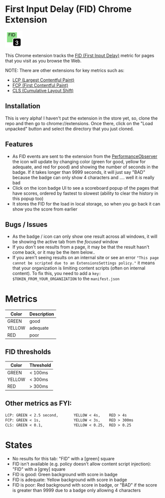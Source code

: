# First Input Delay (FID) Chrome Extension

![An example of a good 1s FID score (thus green!)](example-1s.png)

This Chrome extension tracks the [FID (First Input Delay)](https://web.dev/fid/ "web.dev article on FID") metric for pages that you visit as you browse the Web.

NOTE: There are other extensions for key metrics such as:

- [LCP (Largest Contentful Paint)](https://github.com/dalmaer/lcp-chrome-extension)
- [FCP (First Contentful Paint)](https://github.com/dalmaer/fcp-chrome-extension)
- [CLS (Cumulative Layout Shift)](https://github.com/dalmaer/fid-chrome-extension)

## Installation

This is very alpha! I haven't put the extension in the store yet, so, clone the repo and then go to chrome://extensions. Once there, click on the "Load unpacked" button and select the directory that you just cloned.

## Features

- As FID events are sent to the extension from the [PerformanceObserver](https://developer.mozilla.org/en-US/docs/Web/API/PerformanceObserver) the icon will update by changing color (green for good, yellow for adequate, and red for pood) and showing the number of seconds in the badge. If it takes longer than 9999 seconds, it will just say "BAD" because the badge can only show 4 characters and .... well it _is_ really bad
- Click on the icon badge UI to see a scoreboard popup of the pages that have scores, ordered by fastest to slowest (ability to clear the history in this popup too)
- It stores the FID for the load in local storage, so when you go back it can show you the score from earlier

## Bugs / Issues

- As the badge / icon can only show one result across all windows, it will be showing the active tab from the _focused_ window
- If you don't see results from a page, it may be that the result hasn't come back, or it may be the item below..
- If you aren't seeing results on an internal site or see an error `"This page cannot be scripted due to an ExtensionsSettings policy."` it means that your organization is limiting content scripts (often on internal content). To fix this, you need to add a `key: $TOKEN_FROM_YOUR_ORGANIZATION` to the `manifest.json`

# Metrics

| Color  | Description |
| ------ | ----------- |
| GREEN  | good        |
| YELLOW | adequate    |
| RED    | poor        |

## FID thresholds

| Color  | Threshold |
| ------ | --------- |
| GREEN  | < 100ms   |
| YELLOW | < 300ms   |
| RED    | > 300ms   |

## Other metrics as FYI:

```
LCP: GREEN < 2.5 second,       YELLOW < 4s,    RED > 4s
FCP: GREEN < 1s,               YELLOW < 3s,    RED > 300ms
CLS: GREEN < 0.1,              YELLOW < 0.25,  RED > 0.25
```

# States

- No results for this tab: "FID" with a [green] square
- FID isn't available (e.g. policy doesn't allow content script injection): "FID" with a [grey] square
- FID is good: Green background with score in badge
- FID is adequate: Yellow background with score in badge
- FID is poor: Red background with score in badge, or "BAD" if the score is greater than 9999 due to a badge only allowing 4 characters
